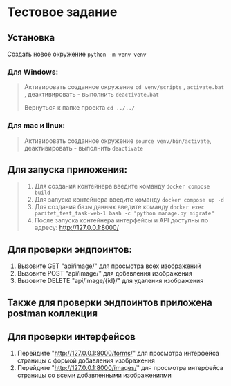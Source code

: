 # Тестовое задание

## Установка

Создать новое окружение `python -m venv venv`

### Для Windows:

> Активировать созданное окружение `cd venv/scripts` , `activate.bat` , деактивировать - выполнить `deactivate.bat`
>
>Вернуться к папке проекта `cd ../../`

### Для mac и linux:

> Активировать созданное окружение `source venv/bin/activate`, деактивировать - выполнить `deactivate`

## Для запуска приложения:

> 1. Для создания контейнера введите команду ``docker compose build``
>2. Для запуска контейнера введите команду ``docker compose up -d``
>3. Для создания базы данных введите команду ``docker exec paritet_test_task-web-1 bash -c "python manage.py migrate"``
>4. После запуска контейнера интерфейсы и API доступны по адресу: http://127.0.0.1:8000/

## Для проверки эндпоинтов:

1. Вызовите GET "api/image/" для просмотра всех изображений
2. Вызовите POST "api/image/" для добавления изображения
2. Вызовите DELETE "api/image/{id}/" для удаления изображения

## Также для проверки эндпоинтов приложена postman коллекция

## Для проверки интерфейсов
1. Перейдите "http://127.0.0.1:8000/forms/" для просмотра интерфейса страницы с формой добавления изображения
2. Перейдите "http://127.0.0.1:8000/images/" для просмотра интерфейса страницы со всеми добавленными изображениями

